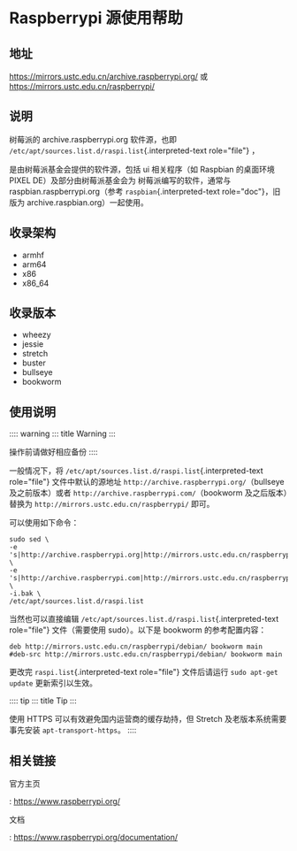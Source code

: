 # Raspberrypi 源使用帮助

## 地址

<https://mirrors.ustc.edu.cn/archive.raspberrypi.org/> 或
<https://mirrors.ustc.edu.cn/raspberrypi/>

## 说明

树莓派的 archive.raspberrypi.org 软件源，也即
`/etc/apt/sources.list.d/raspi.list`{.interpreted-text role="file"} ，

是由树莓派基金会提供的软件源，包括 ui 相关程序（如 Raspbian 的桌面环境
PIXEL DE）及部分由树莓派基金会为 树莓派编写的软件，通常与
raspbian.raspberrypi.org（参考 `raspbian`{.interpreted-text
role="doc"}，旧版为 archive.raspbian.org）一起使用。

## 收录架构

-   armhf
-   arm64
-   x86
-   x86_64

## 收录版本

-   wheezy
-   jessie
-   stretch
-   buster
-   bullseye
-   bookworm

## 使用说明

:::: warning
::: title
Warning
:::

操作前请做好相应备份
::::

一般情况下，将 `/etc/apt/sources.list.d/raspi.list`{.interpreted-text
role="file"} 文件中默认的源地址
`http://archive.raspberrypi.org/`（bullseye 及之前版本）或者
`http://archive.raspberrypi.com/`（bookworm 及之后版本）替换为
`http://mirrors.ustc.edu.cn/raspberrypi/` 即可。

可以使用如下命令：

    sudo sed \
    -e 's|http://archive.raspberrypi.org|http://mirrors.ustc.edu.cn/raspberrypi|g' \
    -e 's|http://archive.raspberrypi.com|http://mirrors.ustc.edu.cn/raspberrypi|g' \
    -i.bak \
    /etc/apt/sources.list.d/raspi.list

当然也可以直接编辑
`/etc/apt/sources.list.d/raspi.list`{.interpreted-text role="file"}
文件（需要使用 sudo）。以下是 bookworm 的参考配置内容：

    deb http://mirrors.ustc.edu.cn/raspberrypi/debian/ bookworm main
    #deb-src http://mirrors.ustc.edu.cn/raspberrypi/debian/ bookworm main

更改完 `raspi.list`{.interpreted-text role="file"} 文件后请运行
`sudo apt-get update` 更新索引以生效。

:::: tip
::: title
Tip
:::

使用 HTTPS 可以有效避免国内运营商的缓存劫持，但 Stretch
及老版本系统需要事先安装 `apt-transport-https`。
::::

## 相关链接

官方主页

:   <https://www.raspberrypi.org/>

文档

:   <https://www.raspberrypi.org/documentation/>
